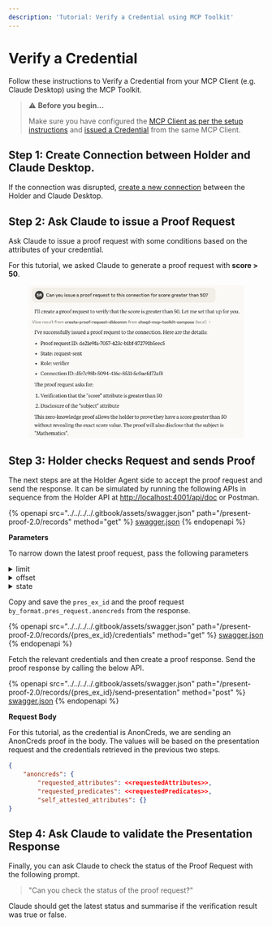 ```yaml
---
description: 'Tutorial: Verify a Credential using MCP Toolkit'
---
```


# Verify a Credential

Follow these instructions to Verify a Credential from your MCP Client (e.g. Claude Desktop) using the MCP Toolkit.

> ⚠️ **Before you begin...**
>
> Make sure you have configured the [MCP Client as per the setup instructions](./#getting-started) and [issued a Credential](issue-credential.md) from the same MCP Client.

## Step 1: Create Connection between Holder and Claude Desktop.

If the connection was disrupted, [create a new connection](issue-credential.md#step-2-create-connection-between-holder-and-claude-desktop) between the Holder and Claude Desktop.

## Step 2: Ask Claude to issue a Proof Request

Ask Claude to issue a proof request with some conditions based on the attributes of your credential.&#x20;

For this tutorial, we asked Claude to generate a proof request with **score > 50**.

<figure><img src="../../../../.gitbook/assets/Screenshot 2025-04-02 at 14.08.05.png" alt=""><figcaption></figcaption></figure>

## Step 3: Holder checks Request and sends Proof

The next steps are at the Holder Agent side to accept the proof request and send the response. It can be simulated by running the following APIs in sequence from the Holder API at [http://localhost:4001/api/doc](http://localhost:4001/api/doc) or Postman.

{% openapi src="../../../../.gitbook/assets/swagger.json" path="/present-proof-2.0/records" method="get" %}
[swagger.json](../../../../.gitbook/assets/swagger.json)
{% endopenapi %}

**Parameters**

To narrow down the latest proof request, pass the following parameters

<details>

<summary>limit</summary>

Set this to 10.

</details>

<details>

<summary>offset</summary>

set this to 0.

</details>

<details>

<summary>state</summary>

Set this to "request-received"

</details>

Copy and save the `pres_ex_id` and the proof request `by_format.pres_request.anoncreds` from the response.

{% openapi src="../../../../.gitbook/assets/swagger.json" path="/present-proof-2.0/records/{pres_ex_id}/credentials" method="get" %}
[swagger.json](../../../../.gitbook/assets/swagger.json)
{% endopenapi %}

Fetch the relevant credentials and then create a proof response. Send the proof response by calling the below API.

{% openapi src="../../../../.gitbook/assets/swagger.json" path="/present-proof-2.0/records/{pres_ex_id}/send-presentation" method="post" %}
[swagger.json](../../../../.gitbook/assets/swagger.json)
{% endopenapi %}

**Request Body**

For this tutorial, as the credential is AnonCreds, we are sending an AnonCreds proof in the body. The values will be based on the presentation request and the credentials retrieved in the previous two steps.

```json
{
    "anoncreds": {
        "requested_attributes": <<requestedAttributes>>,
        "requested_predicates": <<requestedPredicates>>,
        "self_attested_attributes": {}
}
```

## Step 4: Ask Claude to validate the Presentation Response

Finally, you can ask Claude to check the status of the Proof Request with the following prompt.

> "Can you check the status of the proof request?"

Claude should get the latest status and summarise if the verification result was true or false.

